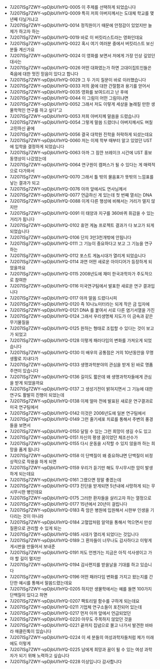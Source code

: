 - 7J207ISg7ZWY-vpDjbUl1nYQ-0005 이 주제를 선택하게 되었습니다
- 7J207ISg7ZWY-vpDjbUl1nYQ-0009 특히 저희 아버지께서는 도대체 학교를 몇 년째 다닐거냐고
- 7J207ISg7ZWY-vpDjbUl1nYQ-0014 정직원이기 때문에 안정감이 있었지만 늘 제가 하고자 하는
- 7J207ISg7ZWY-vpDjbUl1nYQ-0019 바로 이 버킷리스트라는 영화인데요
- 7J207ISg7ZWY-vpDjbUl1nYQ-0022 혹시 여기 여러분 중에서 버킷리스트 보신 분들 계신가요
- 7J207ISg7ZWY-vpDjbUl1nYQ-0024 이 영화를 보면서 저에게 가장 인상 깊었던 대사는
- 7J207ISg7ZWY-vpDjbUl1nYQ-0026 어떤 대화였는가 하면 고대이집트인들은 죽음에 대한 멋진 믿음이 있다고 합니다
- 7J207ISg7ZWY-vpDjbUl1nYQ-0029 그 두 가지 질문이 바로 이러했습니다
- 7J207ISg7ZWY-vpDjbUl1nYQ-0033 저의 꿈에 대한 간절함과 용기를 얻어서
- 7J207ISg7ZWY-vpDjbUl1nYQ-0035 영화를 보여드리고 난 후에
- 7J207ISg7ZWY-vpDjbUl1nYQ-0044 이 그림이 어떤 그림이냐면
- 7J207ISg7ZWY-vpDjbUl1nYQ-0052 그래서 저도 이렇게 세상을 놀래킬 만한 생물학적인 연구를 하고 싶다”고
- 7J207ISg7ZWY-vpDjbUl1nYQ-0053 저희 아버지께 말씀을 드렸습니다
- 7J207ISg7ZWY-vpDjbUl1nYQ-0054 그렇게 말씀 드렸더니 아버지께서도 며칠 고민하신 끝에
- 7J207ISg7ZWY-vpDjbUl1nYQ-0056 결국 대학원 진학을 허락하게 되셨는데요
- 7J207ISg7ZWY-vpDjbUl1nYQ-0060 저는 이제 학부 때부터 알고 있었던 UST에 입학을 결정하게 되었습니다
- 7J207ISg7ZWY-vpDjbUl1nYQ-0063 아까 그 잠깐 브레이크 시간에 UST 홍보동영상이 나갔었는데
- 7J207ISg7ZWY-vpDjbUl1nYQ-0064 연구원이 캠퍼스가 될 수 있다는 게 매력적으로 다가와서
- 7J207ISg7ZWY-vpDjbUl1nYQ-0070 그래서 틀 밖의 물음표가 뜻밖의 느낌표를 낳는 결과가 되고
- 7J207ISg7ZWY-vpDjbUl1nYQ-0076 아까 앞에서도 연사님께서
- 7J207ISg7ZWY-vpDjbUl1nYQ-0077 언급하신 게 있는데 첫 번째 열쇠는 DNA
- 7J207ISg7ZWY-vpDjbUl1nYQ-0088 이게 다른 행성에 비해서는 거리가 멀지 않지만
- 7J207ISg7ZWY-vpDjbUl1nYQ-0091 이 태양과 지구를 360바퀴 휘감을 수 있는 거리가 됩니다
- 7J207ISg7ZWY-vpDjbUl1nYQ-0102 휴먼 게놈 프로젝트 결과가 다 보고가 되게 되었습니다
- 7J207ISg7ZWY-vpDjbUl1nYQ-0106 단지 3만3천개밖에 안됩니다
- 7J207ISg7ZWY-vpDjbUl1nYQ-0111 그 기능이 중요하다고 보고 그 기능을 연구하는
- 7J207ISg7ZWY-vpDjbUl1nYQ-0112 포스트 게놈시대가 열리게 되었습니다
- 7J207ISg7ZWY-vpDjbUl1nYQ-0114 과연 어떤 새로운 아이디어가 등장하게 되었을까요
- 7J207ISg7ZWY-vpDjbUl1nYQ-0115 2008년도에 재미 한국과학자가 주도적으로 참여한
- 7J207ISg7ZWY-vpDjbUl1nYQ-0116 미국연구팀에서 발표한 새로운 연구 결과입니다
- 7J207ISg7ZWY-vpDjbUl1nYQ-0117 아까 말씀 드렸다시피
- 7J207ISg7ZWY-vpDjbUl1nYQ-0120 즉 10나노미터라는 되게 작은 금 입자에
- 7J207ISg7ZWY-vpDjbUl1nYQ-0121 DNA 를 붙여서 서로 다른 염기서열을 가진
- 7J207ISg7ZWY-vpDjbUl1nYQ-0124 그래서 우리생명체 지도가 이 금속과 같은 무기물질을
- 7J207ISg7ZWY-vpDjbUl1nYQ-0125 원하는 형태로 조립할 수 있다는 것이 보고가 되었고
- 7J207ISg7ZWY-vpDjbUl1nYQ-0128 이렇게 패러다임의 변화를 가져오게 되었습니다
- 7J207ISg7ZWY-vpDjbUl1nYQ-0130 이 배우의 공통점은 거의 10년동안을 무명생활로 지내다가
- 7J207ISg7ZWY-vpDjbUl1nYQ-0133 생명과학분야의 관심을 받게 된 바로 명품주연이 있습니다
- 7J207ISg7ZWY-vpDjbUl1nYQ-0136 길이도 짧은데 왜 생명과학자들에게 관심을 받게 되었을까요
- 7J207ISg7ZWY-vpDjbUl1nYQ-0137 그 생성기전이 밝혀지면서 그 기능에 대한 연구도 활발히 진행이 되었는데
- 7J207ISg7ZWY-vpDjbUl1nYQ-0138 이제 얼마 전에 발표된 새로운 연구결과로 미국 연구팀에서
- 7J207ISg7ZWY-vpDjbUl1nYQ-0142 이것은 2006년도에 일본 연구팀에서
- 7J207ISg7ZWY-vpDjbUl1nYQ-0149 그런 줄기세포 치료를 통해서 주변의 풍경들을 보면서
- 7J207ISg7ZWY-vpDjbUl1nYQ-0150 달릴 수 있는 그런 희망이 생길 수도 있고
- 7J207ISg7ZWY-vpDjbUl1nYQ-0151 자신의 평생 꿈이었던 체조선수가
- 7J207ISg7ZWY-vpDjbUl1nYQ-0155 다시 운동을 시작할 수 있지 않을까 하는 희망을 품게 됩니다
- 7J207ISg7ZWY-vpDjbUl1nYQ-0158 이 단백질이 왜 중요하냐면 단백질이 비정상적으로 작용을 하게 되면
- 7J207ISg7ZWY-vpDjbUl1nYQ-0159 우리가 듣기만 해도 무시무시한 암이 발생하게 되는데요
- 7J207ISg7ZWY-vpDjbUl1nYQ-0161 그랬으면 정말 좋겠는데
- 7J207ISg7ZWY-vpDjbUl1nYQ-0173 진단을 받게되면 5년내에 사망하게 되는 무시무시한 병인데요
- 7J207ISg7ZWY-vpDjbUl1nYQ-0175 그러한 환자들을 살리고자 하는 열정으로
- 7J207ISg7ZWY-vpDjbUl1nYQ-0177 15년에서 20년이 걸립니다
- 7J207ISg7ZWY-vpDjbUl1nYQ-0183 즉 암은 병원에 입원해서 시한부 인생을 기다리는 것이 아니라
- 7J207ISg7ZWY-vpDjbUl1nYQ-0184 고혈압처럼 알약을 통해서 먹으면서 만성질환으로 관리할 수 있게 되는
- 7J207ISg7ZWY-vpDjbUl1nYQ-0185 시대가 열리게 되었다는 것입니다
- 7J207ISg7ZWY-vpDjbUl1nYQ-0189 그 환자들이 너무나도 감사하다고 이렇게 게시판을 만들어서 보내준
- 7J207ISg7ZWY-vpDjbUl1nYQ-0191 저도 언젠가는 지금은 아직 석사생이고 가야 할 길이 멀지만
- 7J207ISg7ZWY-vpDjbUl1nYQ-0194 감사편지를 받을날을 기대를 하고 있습니다
- 7J207ISg7ZWY-vpDjbUl1nYQ-0196 어떤 패러다임 변화를 가지고 왔는지를 간단한 예시를 통해서 말씀드렸는데요
- 7J207ISg7ZWY-vpDjbUl1nYQ-0205 하지만 생물학에서는 예를 들면 100가지 단백질이 있다고 하면
- 7J207ISg7ZWY-vpDjbUl1nYQ-0207 팩토리얼 함수를 구하게 되는데요
- 7J207ISg7ZWY-vpDjbUl1nYQ-0211 기업체 연구소들이 포진되어 있는데
- 7J207ISg7ZWY-vpDjbUl1nYQ-0217 먼저 아까 앞에서 언급되었던
- 7J207ISg7ZWY-vpDjbUl1nYQ-0220 아무도 주목하지 않았던 것을
- 7J207ISg7ZWY-vpDjbUl1nYQ-0221 끝까지 집념으로 몰고 나가서 발견한 바바라 매클린톡이 있습니다
- 7J207ISg7ZWY-vpDjbUl1nYQ-0224 이 세 분들의 여성과학자들처럼 제가 미래에도 이렇게
- 7J207ISg7ZWY-vpDjbUl1nYQ-0225 남에게 희망과 꿈이 될 수 있는 여성 과학자가 되기 위해 노력하고 싶습니다
- 7J207ISg7ZWY-vpDjbUl1nYQ-0228 이상입니다 감사합니다
